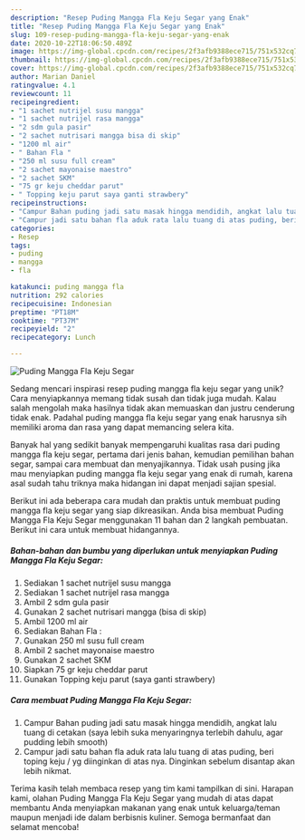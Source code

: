 ```yaml
---
description: "Resep Puding Mangga Fla Keju Segar yang Enak"
title: "Resep Puding Mangga Fla Keju Segar yang Enak"
slug: 109-resep-puding-mangga-fla-keju-segar-yang-enak
date: 2020-10-22T18:06:50.489Z
image: https://img-global.cpcdn.com/recipes/2f3afb9388ece715/751x532cq70/puding-mangga-fla-keju-segar-foto-resep-utama.jpg
thumbnail: https://img-global.cpcdn.com/recipes/2f3afb9388ece715/751x532cq70/puding-mangga-fla-keju-segar-foto-resep-utama.jpg
cover: https://img-global.cpcdn.com/recipes/2f3afb9388ece715/751x532cq70/puding-mangga-fla-keju-segar-foto-resep-utama.jpg
author: Marian Daniel
ratingvalue: 4.1
reviewcount: 11
recipeingredient:
- "1 sachet nutrijel susu mangga"
- "1 sachet nutrijel rasa mangga"
- "2 sdm gula pasir"
- "2 sachet nutrisari mangga bisa di skip"
- "1200 ml air"
- " Bahan Fla "
- "250 ml susu full cream"
- "2 sachet mayonaise maestro"
- "2 sachet SKM"
- "75 gr keju cheddar parut"
- " Topping keju parut saya ganti strawbery"
recipeinstructions:
- "Campur Bahan puding jadi satu masak hingga mendidih, angkat lalu tuang di cetakan (saya lebih suka menyaringnya terlebih dahulu, agar pudding lebih smooth)"
- "Campur jadi satu bahan fla aduk rata lalu tuang di atas puding, beri toping keju / yg diinginkan di atas nya. Dinginkan sebelum disantap akan lebih nikmat."
categories:
- Resep
tags:
- puding
- mangga
- fla

katakunci: puding mangga fla 
nutrition: 292 calories
recipecuisine: Indonesian
preptime: "PT18M"
cooktime: "PT37M"
recipeyield: "2"
recipecategory: Lunch

---
```



![Puding Mangga Fla Keju Segar](https://img-global.cpcdn.com/recipes/2f3afb9388ece715/751x532cq70/puding-mangga-fla-keju-segar-foto-resep-utama.jpg)

Sedang mencari inspirasi resep puding mangga fla keju segar yang unik? Cara menyiapkannya memang tidak susah dan tidak juga mudah. Kalau salah mengolah maka hasilnya tidak akan memuaskan dan justru cenderung tidak enak. Padahal puding mangga fla keju segar yang enak harusnya sih memiliki aroma dan rasa yang dapat memancing selera kita.

Banyak hal yang sedikit banyak mempengaruhi kualitas rasa dari puding mangga fla keju segar, pertama dari jenis bahan, kemudian pemilihan bahan segar, sampai cara membuat dan menyajikannya. Tidak usah pusing jika mau menyiapkan puding mangga fla keju segar yang enak di rumah, karena asal sudah tahu triknya maka hidangan ini dapat menjadi sajian spesial.




Berikut ini ada beberapa cara mudah dan praktis untuk membuat puding mangga fla keju segar yang siap dikreasikan. Anda bisa membuat Puding Mangga Fla Keju Segar menggunakan 11 bahan dan 2 langkah pembuatan. Berikut ini cara untuk membuat hidangannya.

<!--inarticleads1-->

##### Bahan-bahan dan bumbu yang diperlukan untuk menyiapkan Puding Mangga Fla Keju Segar:

1. Sediakan 1 sachet nutrijel susu mangga
1. Sediakan 1 sachet nutrijel rasa mangga
1. Ambil 2 sdm gula pasir
1. Gunakan 2 sachet nutrisari mangga (bisa di skip)
1. Ambil 1200 ml air
1. Sediakan  Bahan Fla :
1. Gunakan 250 ml susu full cream
1. Ambil 2 sachet mayonaise maestro
1. Gunakan 2 sachet SKM
1. Siapkan 75 gr keju cheddar parut
1. Gunakan  Topping keju parut (saya ganti strawbery)




<!--inarticleads2-->

##### Cara membuat Puding Mangga Fla Keju Segar:

1. Campur Bahan puding jadi satu masak hingga mendidih, angkat lalu tuang di cetakan (saya lebih suka menyaringnya terlebih dahulu, agar pudding lebih smooth)
1. Campur jadi satu bahan fla aduk rata lalu tuang di atas puding, beri toping keju / yg diinginkan di atas nya. Dinginkan sebelum disantap akan lebih nikmat.




Terima kasih telah membaca resep yang tim kami tampilkan di sini. Harapan kami, olahan Puding Mangga Fla Keju Segar yang mudah di atas dapat membantu Anda menyiapkan makanan yang enak untuk keluarga/teman maupun menjadi ide dalam berbisnis kuliner. Semoga bermanfaat dan selamat mencoba!
